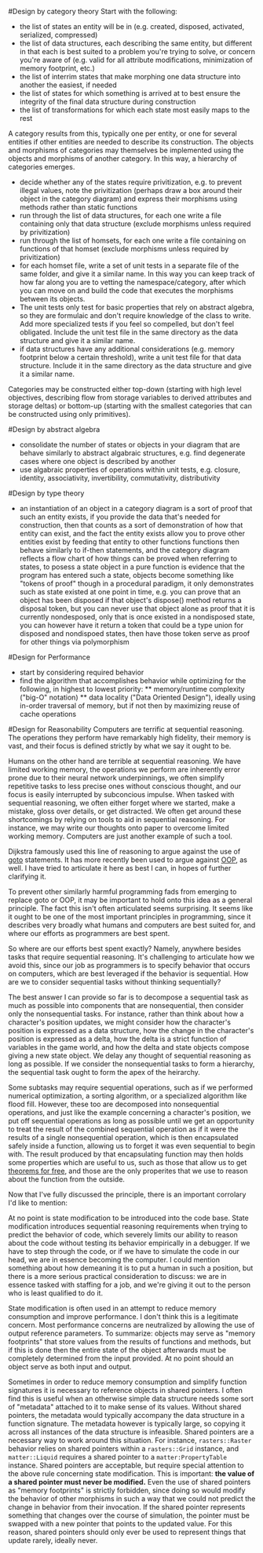 
#Design by category theory
Start with the following:

* the list of states an entity will be in (e.g. created, disposed, activated, serialized, compressed)
* the list of data structures, each describing the same entity, but different in that each is best suited to a problem you're trying to solve, or concern you're aware of (e.g. valid for all attribute modifications, minimization of memory footprint, etc.)
* the list of interrim states that make morphing one data structure into another the easiest, if needed
* the list of states for which something is arrived at to best ensure the integrity of the final data structure during construction
* the list of transformations for which each state most easily maps to the rest

A category results from this, typically one per entity, or one for several entities if other entities are needed to describe its construction. The objects and morphisms of categories may themselves be implemented using the objects and morphisms of another category. In this way, a hierarchy of categories emerges.

* decide whether any of the states require privitization, e.g. to prevent illegal values, note the privitization (perhaps draw a box around their object in the category diagram) and express their morphisms using methods rather than static functions 
* run through the list of data structures, for each one write a file containing only that data structure (exclude morphisms unless required by privitization)
* run through the list of homsets, for each one write a file containing on functions of that homset (exclude morphisms unless required by privitization)
* for each homset file, write a set of unit tests in a separate file of the same folder, and give it a similar name. In this way you can keep track of how far along you are to vetting the namespace/category, after which you can move on and build the code that executes the morphisms between its objects.
* The unit tests only test for basic properties that rely on abstract algebra, so they are formulaic and don't require knowledge of the class to write. Add more specialized tests if you feel so compelled, but don't feel obligated. Include the unit test file in the same directory as the data structure and give it a similar name.
* if data structures have any additional considerations (e.g. memory footprint below a certain threshold), write a unit test file for that data structure. Include it in the same directory as the data structure and give it a similar name. 

Categories may be constructed either top-down (starting with high level objectives, describing flow from storage variables to derived attributes and storage deltas) or bottom-up (starting with the smallest categories that can be constructed using only primitives). 

#Design by abstract algebra
* consolidate the number of states or objects in your diagram that are behave similarly to abstract algabraic structures,
  e.g. find degenerate cases where one object is described by another
* use algabraic properties of operations within unit tests, e.g. closure, identity, associativity, invertibility, commutativity, distributivity

#Design by type theory
* an instantiation of an object in a category diagram is a sort of proof that such an entity exists,
  if you provide the data that's needed for construction, then that counts as a sort of demonstration of how that entity can exist,
  and the fact the entity exists allow you to prove other entities exist by feeding that entity to other functions
  functions then behave similarly to if-then statements, and the category diagram reflects a flow chart of how things can be proved 
  when referring to states, to posess a state object in a pure function is evidence that the program has entered such a state,
  objects become something like "tokens of proof"
  though in a procedural paradigm, it only demonstrates such as state existed at one point in time,
  e.g. you can prove that an object has been disposed if that object's dispose() method returns a disposal token, 
  but you can never use that object alone as proof that it is currently nondesposed, only that is once existed in a nondisposed state,
  you can however have it return a token that could be a type union for disposed and nondispoed states, 
  then have those token serve as proof for other things via polymorphism

#Design for Performance
* start by considering required behavior
* find the algorithm that accomplishes behavior while optimizing for the following, in highest to lowest priority:
** memory/runtime complexity ("big-O" notation)
** data locality ("Data Oriented Design"), ideally using in-order traversal of memory, 
   but if not then by maximizing reuse of cache operations

#Design for Reasonability
Computers are terrific at sequential reasoning. The operations they perform have remarkably high fidelity, their memory is vast, and their focus is defined strictly by what we say it ought to be. 

Humans on the other hand are terrible at sequential reasoning. We have limited working memory, the operations we perform are inherently error prone due to their neural network underpinnings, we often simplify repetitive tasks to less precise ones without conscious thought, and our focus is easily interrupted by subconcious impulse. When tasked with sequential reasoning, we often either forget where we started, make a mistake, gloss over details, or get distracted. We often get around these shortcomings by relying on tools to aid in sequential reasoning. For instance, we may write our thoughts onto paper to overcome limited working memory. Computers are just another example of such a tool.

Dijkstra famously used this line of reasoning to argue against the use of [goto](https://homepages.cwi.nl/~storm/teaching/reader/Dijkstra68.pdf) statements. It has more recently been used to argue against [OOP](https://www.youtube.com/watch?v=pH-q2m5sb04&ab_channel=CppCon), as well. I have tried to articulate it here as best I can, in hopes of further clarifying it.

To prevent other similarly harmful programming fads from emerging to replace goto or OOP, it may be important to hold onto this idea as a general principle. The fact this isn't often articulated seems surprising. It seems like it ought to be one of the most important principles in programming, since it describes very broadly what humans and computers are best suited for, and where our efforts as programmers are best spent.

So where are our efforts best spent exactly? Namely, anywhere besides tasks that require sequential reasoning. It's challenging to articulate how we avoid this, since our job as programmers is to specify behavior that occurs on computers, which are best leveraged if the behavior is sequential. How are we to consider sequential tasks without thinking sequentially?

The best answer I can provide so far is to decompose a sequential task as much as possible into components that are nonsequential, then consider only the nonsequential tasks. For instance, rather than think about how a character's position updates, we might consider how the character's position is expressed as a data structure, how the change in the character's position is expressed as a delta, how the delta is a strict function of variables in the game world, and how the delta and state objects compose giving a new state object. We delay any thought of sequential reasoning as long as possible. If we consider the nonsequential tasks to form a hierarchy, the sequential task ought to form the apex of the heirarchy. 

Some subtasks may require sequential operations, such as if we performed numerical optimization, a sorting algorithm, or a specialized algorithm like flood fill. However, these too are decomposed into nonsequential operations, and just like the example concerning a character's position, we put off sequential operations as long as possible until we get an opportunity to treat the result of the combined sequential operation as if it were the results of a single nonsequential operation, which is then encapsulated safely inside a function, allowing us to forget it was even sequential to begin with. The result produced by that encapsulating function may then holds some properties which are useful to us, such as those that allow us to get [theorems for free](), and those are the only properites that we use to reason about the function from the outside.

Now that I've fully discussed the principle, there is an important corrolary I'd like to mention:

At no point is state modification to be introduced into the code base. State modification introduces sequential reasoning requirements when trying to predict the behavior of code, which severely limits our ability to reason about the code without testing its behavior empirically in a debugger. If we have to step through the code, or if we have to simulate the code in our head, we are in essence becoming the computer. I could mention something about how demeaning it is to put a human in such a position, but there is a more serious practical consideration to discuss: we are in essence tasked with staffing for a job, and we're giving it out to the person who is least qualified to do it.

State modification is often used in an attempt to reduce memory consumption and improve performance. I don't think this is a legitimate concern. Most performance concerns are neutralized by allowing the use of output reference parameters. To summarize: objects may serve as "memory footprints" that store values from the results of functions and methods, but if this is done then the entire state of the object afterwards must be completely determined from the input provided. At no point should an object serve as both input and output. 

Sometimes in order to reduce memory consumption and simplify function signatures it is necessary to reference objects in shared pointers. I often find this is useful when an otherwise simple data structure needs some sort of "metadata" attached to it to make sense of its values. Without shared pointers, the metadata would typically accompany the data structure in a function signature. The metadata however is typically large, so copying it across all instances of the data structure is infeasible. Shared pointers are a necessary way to work around this situation. For instance, `rasters::Raster` behavior relies on shared pointers within a `rasters::Grid` instance, and `matter::Liquid` requires a shared pointer to a `matter:PropertyTable` instance. Shared pointers are acceptable, but require special attention to the above rule concerning state modification. This is important: **the value of a shared pointer must never be modified.** Even the use of shared pointers as "memory footprints" is strictly forbidden, since doing so would modify the behavior of other morphisms in such a way that we could not predict the change in behavior from their invocation. If the shared pointer represents something that changes over the course of simulation, the pointer must be swapped with a new pointer that points to the updated value. For this reason, shared pointers should only ever be used to represent things that update rarely, ideally never. 
